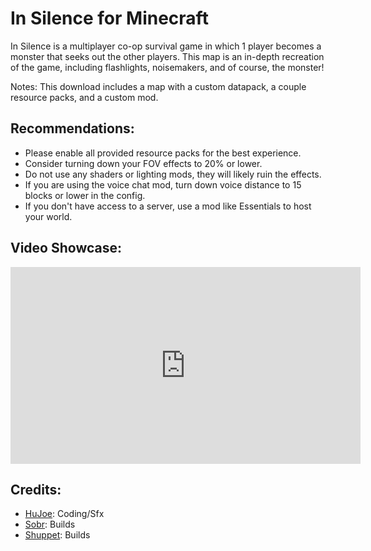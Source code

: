 # In Silence for Minecraft

In Silence is a multiplayer co-op survival game in which 1 player becomes a monster that seeks out the other players. This map is an in-depth recreation of the game, including flashlights, noisemakers, and of course, the monster!

Notes:
This download includes a map with a custom datapack, a couple resource packs, and a custom mod.

## Recommendations:
* Please enable all provided resource packs for the best experience.
* Consider turning down your FOV effects to 20% or lower.
* Do not use any shaders or lighting mods, they will likely ruin the effects.
* If you are using the voice chat mod, turn down voice distance to 15 blocks or lower in the config.
* If you don't have access to a server, use a mod like Essentials to host your world.

## Video Showcase:
<iframe width="560" height="315" src="https://www.youtube-nocookie.com/embed/1iHenf02AJY" title="YouTube video player" frameborder="0" allow="accelerometer; autoplay; clipboard-write; encrypted-media; gyroscope; picture-in-picture; web-share" allowfullscreen></iframe>

## Credits: 
- [HuJoe](https://www.youtube.com/@HuJoe): Coding/Sfx
- [Sobr](https://www.youtube.com/@SobrMC): Builds
- [Shuppet](https://x.com/_shuppet): Builds
